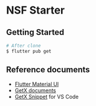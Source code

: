 # NSF Starter

## Getting Started

```bash
# After clone
$ flutter pub get
```

## Reference documents

- [Flutter Material UI](https://api.flutter.dev/flutter/material/material-library.html)
- [GetX documents](https://pub.dev/packages/get)
- [GetX Snippet](https://marketplace.visualstudio.com/items?itemName=get-snippets.get-snippets) for VS Code